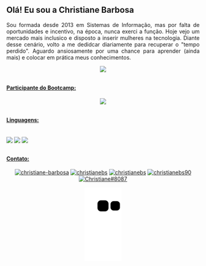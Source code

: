 ## Olá! Eu sou a Christiane Barbosa
<p align="justify"> Sou formada desde 2013 em Sistemas de Informação, mas por falta de oportunidades e incentivo, na época, nunca exerci a função. Hoje vejo um mercado mais inclusico e disposto a inserir mulheres na tecnologia. Diante desse cenário, volto a me dedidcar diariamente para recuperar o "tempo perdido". Aguardo ansiosamente por uma chance para aprender (ainda mais) e colocar em prática meus conhecimentos.</p>

<div align="center">
  <a href="https://github.com/christianebs/">
  <img height="180em" src="https://github-readme-stats.vercel.app/api?username=christianebs&show_icons=true&theme=dracula&include_all_commits=true&count_private=true" />
</div>

##

#### Participante do Bootcamp:
<div align="center">
<img height="120em" src="https://hermes.digitalinnovation.one/tracks/01b0dd36-83ef-40f8-b52a-d542cc85727c.png" />
</div>

## 

#### Linguagens:

<div align="center" style="display: inline-block"><br>
  <img src="https://img.shields.io/badge/Java-ED8B00?style=for-the-badge&logo=java&logoColor=white">
  <img src="https://img.shields.io/badge/HTML-239120?style=for-the-badge&logo=html5&logoColor=white">
  <img src="https://img.shields.io/badge/CSS-239120?&style=for-the-badge&logo=css3&logoColor=white">
</div>

##

#### Contato:

<div align="center">
  <a href="https://linkedin.com/in/christiane-barbosa" target="blank"><img src="https://img.shields.io/badge/LinkedIn-0077B5?style=for-the-badge&logo=linkedin&logoColor=white" alt="christiane-barbosa" target="_blank" /></a>
  <a href="mailto:christianebs90@gmail.com" target="blank"><img src="https://img.shields.io/badge/Gmail-D14836?style=for-the-badge&logo=gmail&logoColor=white" alt="christianebs" target="_blank" /></a>
  <a href="https://twitter.com/christianebs" target="blank"><img src="https://img.shields.io/badge/Twitter-1DA1F2?style=for-the-badge&logo=twitter&logoColor=white" alt="christianebs" target="_blank" /></a>
  <a href="https://instagram.com/christianebs90" target="blank"><img src="https://img.shields.io/badge/Instagram-E4405F?style=for-the-badge&logo=instagram&logoColor=white" alt="christianebs90" target="_blank" /></a>
  <a href="https://discordapp.com/users/8087" target="blank"><img src="https://img.shields.io/badge/Discord-7289DA?style=for-the-badge&logo=discord&logoColor=white" alt="Christiane#8087" target="_blank" /></a>
  
  ![Snake animation](https://github.com/christianebs/christianebs/blob/output/github-contribution-grid-snake.svg)
</div>
